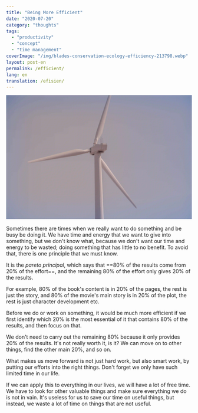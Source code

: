 ```yaml
---
title: "Being More Efficient"
date: "2020-07-20"
category: "thoughts"
tags:
  - "productivity"
  - "concept"
  - "time management"
coverImage: "/img/blades-conservation-ecology-efficiency-213798.webp"
layout: post-en
permalink: /efficient/
lang: en
translation: /efisien/
---
```


![efficient](/img/blades-conservation-ecology-efficiency-213798.webp)

Sometimes there are times when we really want to do something and be busy be doing it. We have time and energy that we want to give into something, but we don't know what, because we don't want our time and energy to be wasted; doing something that has little to no benefit. To avoid that, there is one principle that we must know.

It is the _pareto principal_, which says that ==80% of the results come from 20% of the effort==, and the remaining 80% of the effort only gives 20% of the results.

For example, 80% of the book's content is in 20% of the pages, the rest is just the story, and 80% of the movie's main story is in 20% of the plot, the rest is just character development etc.

Before we do or work on something, it would be much more efficient if we first identify which 20% is the most essential of it that contains 80% of the results, and then focus on that.

We don't need to carry out the remaining 80% because it only provides 20% of the results. It's not really worth it, is it? We can move on to other things, find the other main 20%, and so on.

What makes us move forward is not just hard work, but also smart work, by putting our efforts into the right things. Don't forget we only have such limited time in our life.

If we can apply this to everything in our lives, we will have a lot of free time. We have to look for other valuable things and make sure everything we do is not in vain. It's useless for us to save our time on useful things, but instead, we waste a lot of time on things that are not useful.
